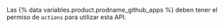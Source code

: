Las {% data variables.product.prodname_github_apps %} deben tener el permiso de `actions` para utilizar esta API.
